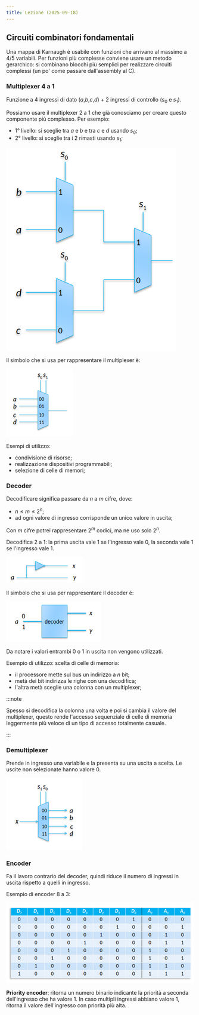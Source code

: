 ```yaml
---
title: Lezione (2025-09-18)
---
```


## Circuiti combinatori fondamentali

Una mappa di Karnaugh è usabile con funzioni che arrivano al massimo a 4/5
variabili. Per funzioni più complesse conviene usare un metodo gerarchico: si
combinano blocchi più semplici per realizzare circuiti complessi (un po' come
passare dall'assembly al C).

### Multiplexer 4 a 1

Funzione a 4 ingressi di dato ($a$,$b$,$c$,$d$) + 2 ingressi di controllo ($s_0$
e $s_1$).

Possiamo usare il multiplexer 2 a 1 che già conosciamo per creare questo
componente più complesso. Per esempio:

- 1° livello: si sceglie tra $a$ e $b$ e tra $c$ e $d$ usando $s_0$;
- 2° livello: si sceglie tra i 2 rimasti usando $s_1$;

![Circuito del multiplexer 4 a 1](../../../../../images/circuito-multiplexer-4-a-1.png)

Il simbolo che si usa per rappresentare il multiplexer è:

![Simbolo del multiplexer 4 a 1](../../../../../images/simbolo-multiplexer-4-a-1.png)

Esempi di utilizzo:

- condivisione di risorse;
- realizzazione dispositivi programmabili;
- selezione di celle di memori;

### Decoder

Decodificare significa passare da $n$ a $m$ cifre, dove:

- $n \leq m \leq 2^n$;
- ad ogni valore di ingresso corrisponde un unico valore in uscita;

Con $m$ cifre potrei rappresentare $2^m$ codici, ma ne uso solo $2^n$.

Decodifica 2 a 1: la prima uscita vale 1 se l'ingresso vale 0, la seconda vale 1
se l'ingresso vale 1.

![Circuito del decoder 2 a 1](../../../../../images/circuito-decoder-2-a-1.png)

Il simbolo che si usa per rappresentare il decoder è:

![Simbolo del decoder 2 a 1](../../../../../images/simbolo-decoder-2-a-1.png)

Da notare i valori entrambi 0 o 1 in uscita non vengono utilizzati.

Esempio di utilizzo: scelta di celle di memoria:

- il processore mette sul bus un indirizzo a $n$ bit;
- metà dei bit indirizza le righe con una decodifica;
- l'altra metà sceglie una colonna con un multiplexer;

:::note

Spesso si decodifica la colonna una volta e poi si cambia il valore del
multiplexer, questo rende l'accesso sequenziale di celle di memoria leggermente
più veloce di un tipo di accesso totalmente casuale.

:::

### Demultiplexer

Prende in ingresso una variabile e la presenta su una uscita a scelta. Le uscite
non selezionate hanno valore 0.

![Simbolo del demultiplexer 1 a 4](../../../../../images/simbolo-demultiplexer-1-a-4.png)

### Encoder

Fa il lavoro contrario del decoder, quindi riduce il numero di ingressi in
uscita rispetto a quelli in ingresso.

Esempio di encoder 8 a 3:

![Tabello encoder 8 a 3](../../../../../images/tabella-encoder-8-a-3.png)

**Priority encoder**: ritorna un numero binario indicante la priorità a seconda
dell'ingresso che ha valore 1. In caso multipli ingressi abbiano valore 1,
ritorna il valore dell'ingresso con priorità più alta.
